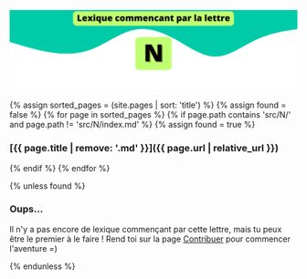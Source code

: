 ![N](../../assets/letters/N.png)

{% assign sorted_pages = (site.pages | sort: 'title') %}
{% assign found = false %}
{% for page in sorted_pages %}
{% if page.path contains 'src/N/' and page.path != 'src/N/index.md' %}
{% assign found = true %}
### [{{ page.title | remove: '.md' }}]({{ page.url | relative_url }})
{% endif %}
{% endfor %}

{% unless found %}
### Oups...

Il n'y a pas encore de lexique commençant par cette lettre, mais tu peux être le premier à le faire !
Rend toi sur la page [Contribuer](https://github.com/CryptoLexique/CryptoLexique/blob/main/.github/CONTRIBUTING.md) pour commencer l'aventure =)

{% endunless %}